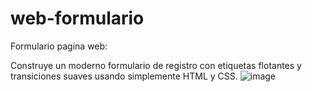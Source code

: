 # web-formulario
Formulario pagina web:

Construye un moderno formulario de registro con etiquetas flotantes y transiciones suaves usando simplemente HTML y CSS.
![image](https://user-images.githubusercontent.com/105999891/235335887-3f38998d-cd43-4e3f-87d1-082dde2efb54.png)
